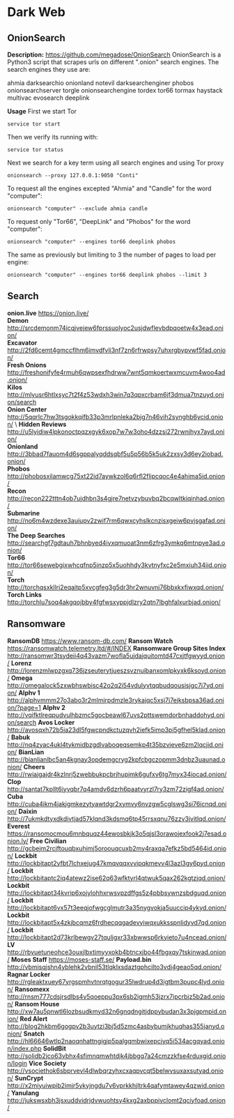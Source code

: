 # Dark Web

## OnionSearch

**Description:** https://github.com/megadose/OnionSearch OnionSearch is a Python3 script that scrapes urls on different ".onion" search engines. The search engines they use are: 

ahmia
darksearchio
onionland
notevil
darksearchenginer
phobos
onionsearchserver
torgle
onionsearchengine
tordex
tor66
tormax
haystack
multivac
evosearch
deeplink

**Usage**
First we start Tor

`service tor start`

Then we verify its running with:

`service tor status`

Next we search for a key term using all search engines and using Tor proxy

`onionsearch --proxy 127.0.0.1:9050 "Conti"`

To request all the engines excepted "Ahmia" and "Candle" for the word "computer":

`onionsearch "computer" --exclude ahmia candle`

To request only "Tor66", "DeepLink" and "Phobos" for the word "computer":

`onionsearch "computer" --engines tor66 deeplink phobos`

The same as previously but limiting to 3 the number of pages to load per engine:

`onionsearch "computer" --engines tor66 deeplink phobos --limit 3`


## Search

**onion.live** https://onion.live/ \
**Demon** http://srcdemonm74icqjvejew6fprssuolyoc2usjdwflevbdpqoetw4x3ead.onion/ \
**Excavator** http://2fd6cemt4gmccflhm6imvdfvli3nf7zn6rfrwpsy7uhxrgbypvwf5fad.onion/ \
**Fresh Onions** http://freshonifyfe4rmuh6qwpsexfhdrww7wnt5qmkoertwxmcuvm4woo4ad.onion/ \
**Kilos** http://mlyusr6htlxsyc7t2f4z53wdxh3win7q3qpxcrbam6jf3dmua7tnzuyd.onion/search \
**Onion Center** http://5qqrlc7hw3tsgokkqifb33p3mrlpnleka2bjg7n46vih2synghb6ycid.onion/ \ 
**Hidden Reviews** http://u5lyidiw4lpkonoctpqzxgyk6xop7w7w3oho4dzzsi272rwnjhyx7ayd.onion/ \
**Onionland** http://3bbad7fauom4d6sgppalyqddsqbf5u5p56b5k5uk2zxsy3d6ey2jobad.onion/ \
**Phobos** http://phobosxilamwcg75xt22id7aywkzol6q6rfl2flipcqoc4e4ahima5id.onion/ \
**Recon** http://recon222tttn4ob7ujdhbn3s4gjre7netvzybuvbq2bcqwltkiqinhad.onion/ \
**Submarine** http://no6m4wzdexe3auiupv2zwif7rm6qwxcyhslkcnzisxgeiw6pvjsgafad.onion/ \
**The Deep Searches** http://searchgf7gdtauh7bhnbyed4ivxqmuoat3nm6zfrg3ymkq6mtnpye3ad.onion/ \
**Tor66** http://tor66sewebgixwhcqfnp5inzp5x5uohhdy3kvtnyfxc2e5mxiuh34iid.onion/ \
**Torch** http://torchqsxkllrj2eqaitp5xvcgfeg3g5dr3hr2wnuvnj76bbxkxfiwxqd.onion/ \
**Torch Links** http://torchlu7soq4akgqojbby4fgfwsxyppjdlzry2qtn7lbghfalxurbjad.onion/



## Ransomware

**RansomDB** https://www.ransom-db.com/
**Ransom Watch** https://ransomwatch.telemetry.ltd/#/INDEX
**Ransomware Group Sites Index** http://ransomwr3tsydeii4q43vazm7wofla5ujdajquitomtd47cxjtfgwyyd.onion/
**Lorenz** http://lorenzmlwpzgxq736jzseuterytjueszsvznuibanxomlpkyxk6ksoyd.onion/
**Omega** http://omegalock5zxwbhswbisc42o2q2i54vdulyvtqqbudqousisjgc7j7yd.onion/
**Alphv 1** http://alphvmmm27o3abo3r2mlmjrpdmzle3rykajqc5xsj7j7ejksbpsa36ad.onion/?page=1
**Alphv 2** http://vqifktlreqpudvulhbzmc5gocbeawl67uvs2pttswemdorbnhaddohyd.onion/search
**Avos Locker** http://avosqxh72b5ia23dl5fgwcpndkctuzqvh2iefk5imp3pi5gfhel5klad.onion/
**Babuk** http://nq4zyac4ukl4tykmidbzgdlvaboqeqsemkp4t35bzvjeve6zm2lqcjid.onion/
**BianLian** http://bianlianlbc5an4kgnay3opdemgcryg2kpfcbgczopmm3dnbz3uaunad.onion/
**Cheers** http://rwiajgajdr4kzlnrj5zwebbukpcbrjhupjmk6gufxv6tg7myx34iocad.onion/
**Clop** http://santat7kpllt6iyvqbr7q4amdv6dzrh6paatvyrzl7ry3zm72zigf4ad.onion/
**Cuba** http://cuba4ikm4jakjgmkezytyawtdgr2xymvy6nvzgw5cglswg3si76icnqd.onion/
**Daixin** http://7ukmkdtyxdkdivtjad57klqnd3kdsmq6tp45rrsxqnu76zzv3jvitlqd.onion/
**Everest** https://ransomocmou6mnbquqz44ewosbkjk3o5qjsl3orawojexfook2j7esad.onion.ly/
**Free Civilian** http://gcbejm2rcjftouqbxuhimj5oroouqcuxb2my4raxqa7efkz5bd5464id.onion/
**Lockbit** http://lockbitapt2yfbt7lchxejug47kmqvqqxvvjpqkmevv4l3azl3gy6pyd.onion/
**Lockbit** http://lockbitaptc2iq4atewz2ise62q63wfktyrl4qtwuk5qax262kgtzjqd.onion/
**Lockbit** http://lockbitapt34kvrip6xojylohhxrwsvpzdffgs5z4pbbsywnzsbdguqd.onion/
**Lockbit** http://lockbitapt6vx57t3eeqjofwgcglmutr3a35nygvokja5uuccip4ykyd.onion/
**Lockbit** http://lockbitapt5x4zkjbcqmz6frdhecqqgadevyiwqxukksspnlidyvd7qd.onion/
**Lockbit** http://lockbitapt2d73krlbewgv27tquljgxr33xbwwsp6rkyieto7u4ncead.onion/
**LV** http://rbvuetuneohce3ouxjlbxtimyyxokb4btncxjbo44fbgxqy7tskinwad.onion/
**Moses Staff** https://moses-staff.se/
**Payload.bin** http://vbmisqjshn4yblehk2vbnil53tlqklxsdaztgphcilto3vdj4geao5qd.onion/
**Ragnar Locker** http://rgleaktxuey67yrgspmhvtnrqtgogur35lwdrup4d3igtbm3pupc4lyd.onion/
**Ransomexx** http://rnsm777cdsjrsdlbs4v5qoeppu3px6sb2igmh53jzrx7ipcrbjz5b2ad.onion/
**Ransom House** http://xw7au5pnwtl6lozbsudkmyd32n6gnqdngitjdppybudan3x3pjgpmpid.onion/
**Red Alert** http://blog2hkbm6gogpv2b3uytzi3bj5d5zmc4asbybumjkhuqhas355janyd.onion/
**Snatch** http://hl66646wtlp2naoqnhattngigjp5palgqmbwixepcjyq5i534acgqyad.onion/index.php
**SolidBit** http://solidb2jco63vbhx4sfimnqmwhtdjk4jbbgq7a24cmzzkfse4rduxgid.onion/login
**Vice Society** http://vsociethok6sbprvevl4dlwbqrzyhxcxaqpvcqt5belwvsuxaxsutyad.onion/
**SunCrypt** http://x2miyuiwpib2imjr5ykyjngdu7v6vprkkhjltrk4qafymtawey4qzwid.onion/
**Yanulang** http://jukswsxbh3jsxuddvidrjdvwuohtsy4kxg2axbppiyclomt2qciyfoad.onion/





